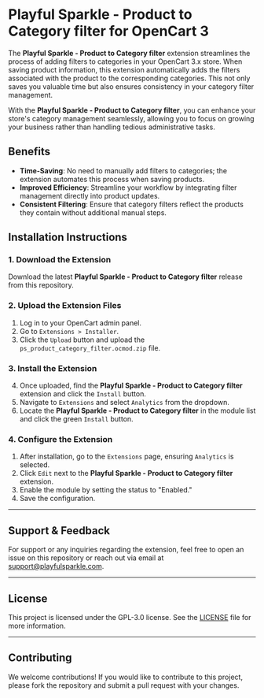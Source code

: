 # Playful Sparkle - Product to Category filter for OpenCart 3

The **Playful Sparkle - Product to Category filter** extension streamlines the process of adding filters to categories in your OpenCart 3.x store. When saving product information, this extension automatically adds the filters associated with the product to the corresponding categories. This not only saves you valuable time but also ensures consistency in your category filter management.

With the **Playful Sparkle - Product to Category filter**, you can enhance your store's category management seamlessly, allowing you to focus on growing your business rather than handling tedious administrative tasks.

## Benefits

- **Time-Saving**: No need to manually add filters to categories; the extension automates this process when saving products.
- **Improved Efficiency**: Streamline your workflow by integrating filter management directly into product updates.
- **Consistent Filtering**: Ensure that category filters reflect the products they contain without additional manual steps.

## Installation Instructions

### 1. Download the Extension
Download the latest **Playful Sparkle - Product to Category filter** release from this repository.

### 2. Upload the Extension Files
1. Log in to your OpenCart admin panel.
2. Go to `Extensions > Installer`.
3. Click the `Upload` button and upload the `ps_product_category_filter.ocmod.zip` file.

### 3. Install the Extension
4. Once uploaded, find the **Playful Sparkle - Product to Category filter** extension and click the `Install` button.
5. Navigate to `Extensions` and select `Analytics` from the dropdown.
6. Locate the **Playful Sparkle - Product to Category filter** in the module list and click the green `Install` button.

### 4. Configure the Extension
1. After installation, go to the `Extensions` page, ensuring `Analytics` is selected.
2. Click `Edit` next to the **Playful Sparkle - Product to Category filter** extension.
4. Enable the module by setting the status to "Enabled."
5. Save the configuration.

---

## Support & Feedback

For support or any inquiries regarding the extension, feel free to open an issue on this repository or reach out via email at [support@playfulsparkle.com](mailto:support@playfulsparkle.com).

---

## License

This project is licensed under the GPL-3.0 license. See the [LICENSE](./LICENSE) file for more information.

---

## Contributing

We welcome contributions! If you would like to contribute to this project, please fork the repository and submit a pull request with your changes.
